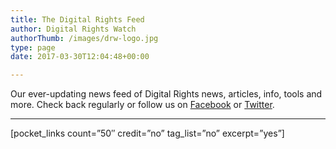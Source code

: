 ```yaml
---
title: The Digital Rights Feed
author: Digital Rights Watch
authorThumb: /images/drw-logo.jpg
type: page
date: 2017-03-30T12:04:48+00:00

---
```

Our ever-updating news feed of Digital Rights news, articles, info, tools and more.
Check back regularly or follow us on [Facebook][1] or [Twitter][2].

* * *

[pocket\_links count=&#8221;50&#8243; credit=&#8221;no&#8221; tag\_list=&#8221;no&#8221; excerpt=&#8221;yes&#8221;]

 [1]: https://www.facebook.com/DigiRightsWatch/
 [2]: https://twitter.com/DRWaus
